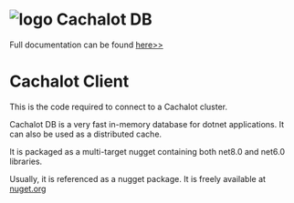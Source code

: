 ﻿![logo](https://github.com/usinesoft/Cachalot/blob/master/Media/cachalot_64.png?raw=true)  Cachalot DB  
===========================================================================================================
Full documentation can be found [here>>](https://github.com/usinesoft/Cachalot/blob/master/Doc/CachalotUserGuide.pdf)

Cachalot Client 
===========================================
 
This is the code required to connect to a Cachalot cluster. 

Cachalot DB is a very fast in-memory database for dotnet applications. It can also be used as a distributed cache.

It is packaged as a multi-target nugget containing both net8.0 and net6.0 libraries.

Usually, it is referenced as a nugget package. It is freely available at  [nuget.org](https://www.nuget.org/packages?q=cachalot)

